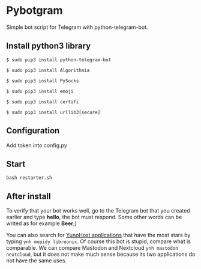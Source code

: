 # Pybotgram

Simple bot script for Telegram with python-telegram-bot.

## Install python3 library

`$ sudo pip3 install python-telegram-bot`

`$ sudo pip3 install Algorithmia`

`$ sudo pip3 install PySocks`

`$ sudo pip3 install emoji`

`$ sudo pip3 install certifi`

`$ sudo pip3 install urllib3[secure]`

## Configuration

Add token into config.py

## Start

`bash restarter.sh`

## After install

To verify that your bot works well, go to the Telegram bot that you created earlier and type **hello**, the bot must respond. Some other words can be writed as for example **Beer**;)

You can also search for [YunoHost applications](https://github.com/YunoHost-Apps/) that have the most stars by typing `ynh mopidy libreonic`. Of course this bot is stupid, compare what is comparable. We can compare Mastodon and Nextcloud `ynh mastodon nextcloud`, but it does not make much sense because its two applications do not have the same uses.